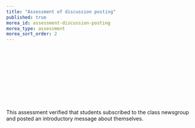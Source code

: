 ```yaml
---
title: "Assessment of discussion posting"
published: true
morea_id: assessment-discussion-posting
morea_type: assessment
morea_sort_order: 2
---
```

<link rel="stylesheet" href="http://cdn.oesmith.co.uk/morris-0.4.3.min.css"></link>
<script src="http://cdnjs.cloudflare.com/ajax/libs/raphael/2.1.0/raphael-min.js"></script>
<script src="http://cdn.oesmith.co.uk/morris-0.4.3.min.js"></script>

<div class="row">
  <div class="col-sm-8">
    <div class="well">
      <div id="assessment-discussion-posting" style="height: 150px;"></div>
    </div>
  </div>

  <div class="col-sm-4">
    <p>
    This assessment verified that students subscribed to the class newsgroup and 
    posted an introductory message about themselves. 
    </p>
  </div>
</div>

<script>
Morris.Bar({
  element: 'assessment-discussion-posting',
  hideHover: false,
  data: [
        { y: 'Satisfactory (%)', num: 100 },
        { y: 'Unsatisfactory (%)', num: 0 },
        { y: 'Absent (%)', num: 0 },
        ],
  xkey: 'y',
  ykeys: ['num'],
  resize: true,
  labels: ['Students']
});
</script>
